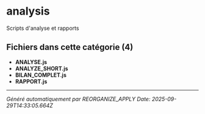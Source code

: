 # analysis

Scripts d'analyse et rapports

## Fichiers dans cette catégorie (4)

- **ANALYSE.js**
- **ANALYZE_SHORT.js**
- **BILAN_COMPLET.js**
- **RAPPORT.js**

---
*Généré automatiquement par REORGANIZE_APPLY*
*Date: 2025-09-29T14:33:05.664Z*
